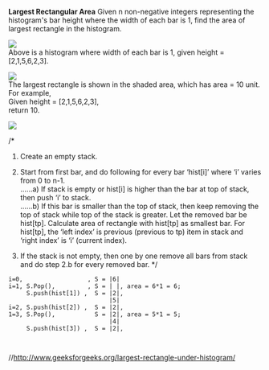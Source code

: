 **Largest Rectangular Area**
Given n non-negative integers representing the histogram's bar height where the width of each bar is 1, find the area of largest rectangle in the histogram.

![](http://www.leetcode.com/wp-content/uploads/2012/04/histogram.png)  
Above is a histogram where width of each bar is 1, given height = [2,1,5,6,2,3].  

![](http://www.leetcode.com/wp-content/uploads/2012/04/histogram_area.png)  
The largest rectangle is shown in the shaded area, which has area = 10 unit.  
For example,  
Given height = [2,1,5,6,2,3],  
return 10.  


![](http://d1gjlxt8vb0knt.cloudfront.net//wp-content/uploads/histogram1.png)  

/*
1) Create an empty stack.

2) Start from first bar, and do following for every bar ‘hist[i]’ where ‘i’ varies from 0 to n-1.  
……a) If stack is empty or hist[i] is higher than the bar at top of stack, then push ‘i’ to stack.  
……b) If this bar is smaller than the top of stack, then keep removing the top of stack while top of the stack is greater. Let the removed bar be hist[tp]. Calculate area of rectangle with hist[tp] as smallest bar. For hist[tp], the ‘left index’ is previous (previous to tp) item in stack and ‘right index’ is ‘i’ (current index). 

3) If the stack is not empty, then one by one remove all bars from stack and do step 2.b for every removed bar.
*/

```
i=0,                  , S = |6|  
i=1, S.Pop(),         , S = | |, area = 6*1 = 6;      
     S.push(hist[1]) ,  S = |2|,    
                            |5|  
i=2, S.push(hist[2]) ,  S = |2|,  
1=3, S.Pop(),           S = |2|, area = 5*1 = 5;  
                            |4|  
     S.push(hist[3]) ,  S = |2|,    
     
     
```
//http://www.geeksforgeeks.org/largest-rectangle-under-histogram/
